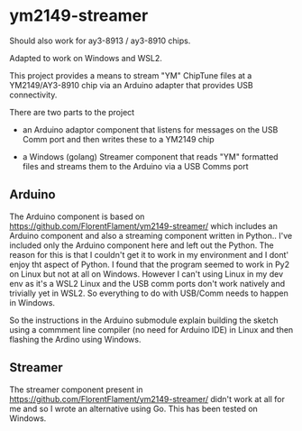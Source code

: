 ym2149-streamer
===========

Should also work for ay3-8913 / ay3-8910 chips.

Adapted to work on Windows and WSL2.

This project provides a means to stream "YM" ChipTune files at a YM2149/AY3-8910 chip via an Arduino adapter that provides USB connectivity.

There are two parts to the project 

- an Arduino adaptor component that listens for messages on the USB Comm port and then writes these to a YM2149 chip

- a Windows (golang) Streamer component that reads "YM" formatted files and streams them to the Arduino via a USB Comms port


Arduino
-------

The Arduino component is based on https://github.com/FlorentFlament/ym2149-streamer/ which includes an Arduino component and also a streaming component written in Python..
I've included only the Arduino component here and left out the Python. The reason for this is that I couldn't get it to work in my environment and I dont' enjoy tht aspect of Python.
I found that the program seemed to work in Py2 on Linux but not at all on Windows. However I can't using Linux in my dev env as it's a WSL2 Linux and the USB comm ports don't work natively and trivially yet in WSL2. So everything to do with USB/Comm needs to happen in Windows.

So the instructions in the Arduino submodule explain building the sketch using a commment line compiler (no need for Arduino IDE) in Linux and then flashing the Ardino using Windows.


Streamer
------

The streamer component present in https://github.com/FlorentFlament/ym2149-streamer/ didn't work at all for me and so I wrote an alternative using Go.
This has been tested on Windows.



